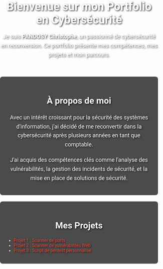 <html lang="fr">
<head>
  <meta charset="UTF-8">
  <meta name="viewport" content="width=device-width, initial-scale=1.0">
  <title>Portfolio Cybersécurité</title>
  <link href="https://fonts.googleapis.com/css2?family=Roboto:wght@400;700&display=swap" rel="stylesheet">
  <style>
    body {
      font-family: 'Roboto', sans-serif;
      margin: 0;
      padding: 0;
      background-image: url('https://img.freepik.com/vecteurs-premium/fond-rouge-noir-cadenas-circuit-imprime-mot-cybersecurite-dessus_42077-16537.jpg'); /* URL de l'image */
      background-size: cover; /* L'image couvre tout l'écran */
      background-position: center; /* L'image est centrée */
      background-repeat: no-repeat; /* Empêche la répétition de l'image */
      height: 100vh; /* Fixe la hauteur de l'écran à 100% de la hauteur de la fenêtre */
      color: #fff;
      text-shadow: 2px 2px 4px rgba(0, 0, 0, 0.8); /* Ajoute une ombre au texte pour le rendre lisible */
    }

    header {
      text-align: center;
      padding: 20px;
      background-color: rgba(0, 0, 0, 0.5); /* Ajoute une transparence pour mieux lire le texte */
    }

    h1 {
      font-size: 36px;
      margin: 0;
    }

    section {
      margin: 20px auto;
      padding: 20px;
      background-color: rgba(0, 0, 0, 0.7); /* Fond semi-transparent pour les sections */
      border-radius: 8px;
      max-width: 800px;
    }

    h2 {
      color: #fff;
      font-size: 28px;
      text-align: center;
    }

    p {
      font-size: 18px;
      line-height: 1.6;
      margin-bottom: 20px;
      text-align: center;
    }

    a {
      color: #e74c3c;
      text-decoration: none;
    }

    a:hover {
      text-decoration: underline;
    }
  </style>
</head>
<body>
  <header>
    <h1>Bienvenue sur mon Portfolio en Cybersécurité</h1>
    <p>Je suis <strong>PANDOSY Christophe</strong>, un passionné de cybersécurité en reconversion. Ce portfolio présente mes compétences, mes projets et mon parcours.</p>
  </header>

  <section id="about">
    <h2>À propos de moi</h2>
    <p>Avec un intérêt croissant pour la sécurité des systèmes d'information, j'ai décidé de me reconvertir dans la cybersécurité après plusieurs années en tant que comptable.</p>
    <p>J'ai acquis des compétences clés comme l'analyse des vulnérabilités, la gestion des incidents de sécurité, et la mise en place de solutions de sécurité.</p>
  </section>

  <section id="projects">
  <h2>Mes Projets</h2>
  <ul>
    <li><a href="Scanner.txt" download>Projet 1 : Scanner de ports</a></li>
    <li><a href="ScannerVulnWeb.py" download>Projet 2 : Scanner de vulnérabilités Web</a></li>
    <li><a href="scripts/script_de_pentest.py" download>Projet 3 : Script de pentest personnalisé</a></li>
  </ul>
</section>
